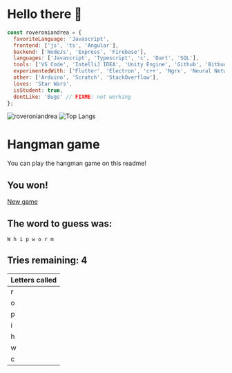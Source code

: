 # Hello there 👋

```javascript
const roveroniandrea = {
  favoriteLanguage: 'Javascript',
  frontend: ['js', 'ts', 'Angular'],
  backend: ['NodeJs', 'Express', 'Firebase'],
  languages: ['Javascript', 'Typescript', 'c', 'Dart', 'SQL'],
  tools: ['VS Code', 'IntelliJ IDEA', 'Unity Engine', 'Github', 'Bitbucket'],
  experimentedWith: ['Flutter', 'Electron', 'c++', 'Ngrx', 'Neural Networks', 'Microsoft Q#', 'F#', 'Markdown'],
  other: ['Arduino', 'Scratch', 'StackOverflow'],
  loves: 'Star Wars',
  isStudent: true,
  dontLike: 'Bugs' // FIXME: not working
};
```

![roveroniandrea](https://github-readme-stats.vercel.app/api?username=roveroniandrea&show_icons=true&theme=gotham)
![Top Langs](https://github-readme-stats.vercel.app/api/top-langs/?username=roveroniandrea&layout=compact&theme=gotham)

# Hangman game
You can play the hangman game on this readme!
<!--GAME-->
## You won!
[New game](https:&#x2F;&#x2F;github.com&#x2F;roveroniandrea&#x2F;roveroniandrea&#x2F;issues&#x2F;new?title&#x3D;hangman%7Cnew-game&amp;body&#x3D;Just+push+%27Submit+new+issue%27+without+editing+the+title.+The+README+will+be+updated+after+approximately+30+seconds.)

## The word to guess was:
```
W h i p w o r m
```
## Tries remaining: 4

| Letters called |
| -----------    |
|       r        |
|       o        |
|       p        |
|       i        |
|       h        |
|       w        |
|       c        |
<!--DATAeyJ3b3JkIjoid2hpcHdvcm0iLCJndWVzc2VkIjpbdHJ1ZSx0cnVlLHRydWUsdHJ1ZSx0cnVlLHRydWUsdHJ1ZSx0cnVlXSwidHJpZXNSZW1haW5pbmciOjQsImxldHRlcnNDYWxsZWQiOlsiciIsIm8iLCJwIiwiaSIsImgiLCJ3IiwiYyJdfQ==DATA-->